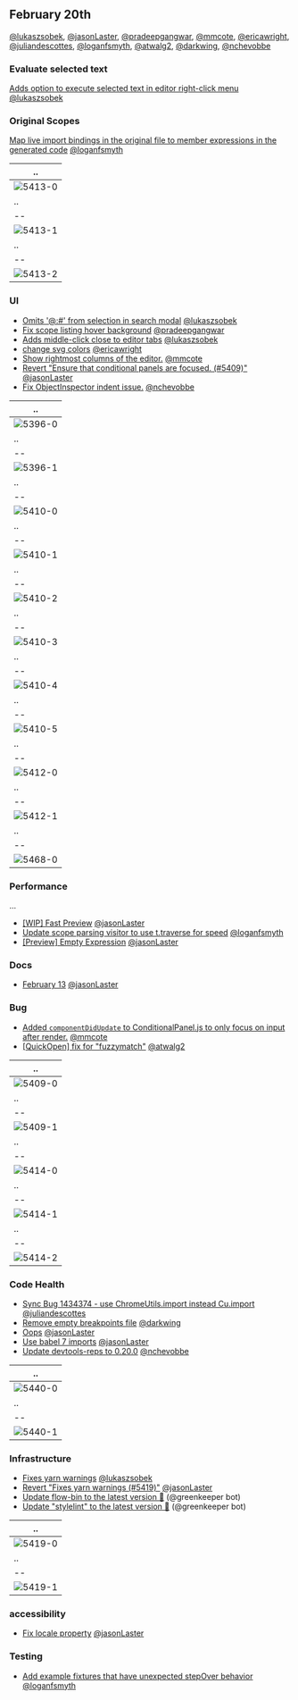 ## February 20th

[@lukaszsobek], [@jasonLaster], [@pradeepgangwar], [@mmcote], [@ericawright], [@juliandescottes], [@loganfsmyth], [@atwalg2], [@darkwing], [@nchevobbe]

### Evaluate selected text

[Adds option to execute selected text in editor right-click menu][4934] [@lukaszsobek]

### Original Scopes

[Map live import bindings in the original file to member expressions in the generated code][5413] [@loganfsmyth]

| ..        |
| --------- |
| ![5413-0] |
| ..        |
| --        |
| ![5413-1] |
| ..        |
| --        |
| ![5413-2] |

### UI

* [Omits '@:#' from selection in search modal][5307] [@lukaszsobek]
* [Fix scope listing hover background][5396] [@pradeepgangwar]
* [Adds middle-click close to editor tabs][5402] [@lukaszsobek]
* [change svg colors][5410] [@ericawright]
* [Show rightmost columns of the editor.][5412] [@mmcote]
* [Revert "Ensure that conditional panels are focused. (#5409)"][5449] [@jasonLaster]
* [Fix ObjectInspector indent issue.][5468] [@nchevobbe]

| ..        |
| --------- |
| ![5396-0] |
| ..        |
| --        |
| ![5396-1] |
| ..        |
| --        |
| ![5410-0] |
| ..        |
| --        |
| ![5410-1] |
| ..        |
| --        |
| ![5410-2] |
| ..        |
| --        |
| ![5410-3] |
| ..        |
| --        |
| ![5410-4] |
| ..        |
| --        |
| ![5410-5] |
| ..        |
| --        |
| ![5412-0] |
| ..        |
| --        |
| ![5412-1] |
| ..        |
| --        |
| ![5468-0] |

### Performance

...

* [[WIP] Fast Preview][5386] [@jasonLaster]
* [Update scope parsing visitor to use t.traverse for speed][5437] [@loganfsmyth]
* [[Preview] Empty Expression][5475] [@jasonLaster]

### Docs

* [February 13][5405] [@jasonLaster]

### Bug

* [Added `componentDidUpdate` to ConditionalPanel.js to only focus on input after render.][5409] [@mmcote]
* [[QuickOpen] fix for "fuzzymatch"][5414] [@atwalg2]

| ..        |
| --------- |
| ![5409-0] |
| ..        |
| --        |
| ![5409-1] |
| ..        |
| --        |
| ![5414-0] |
| ..        |
| --        |
| ![5414-1] |
| ..        |
| --        |
| ![5414-2] |

### Code Health

* [Sync Bug 1434374 - use ChromeUtils.import instead Cu.import][5411] [@juliandescottes]
* [Remove empty breakpoints file][5425] [@darkwing]
* [Oops][5439] [@jasonLaster]
* [Use babel 7 imports][5440] [@jasonLaster]
* [Update devtools-reps to 0.20.0][5469] [@nchevobbe]

| ..        |
| --------- |
| ![5440-0] |
| ..        |
| --        |
| ![5440-1] |

### Infrastructure

* [Fixes yarn warnings][5419] [@lukaszsobek]
* [Revert "Fixes yarn warnings (#5419)"][5453] [@jasonLaster]
* [Update flow-bin to the latest version 🚀][5454] (@greenkeeper bot)
* [Update "stylelint" to the latest version 🚀][5460] (@greenkeeper bot)

| ..        |
| --------- |
| ![5419-0] |
| ..        |
| --        |
| ![5419-1] |

### accessibility

* [Fix locale property][5450] [@jasonLaster]

### Testing

* [Add example fixtures that have unexpected stepOver behavior][5472] [@loganfsmyth]

[5396-0]: https://user-images.githubusercontent.com/21259802/36122035-fe9f23a4-106d-11e8-8aca-17e37e3b76dd.png
[5396-1]: https://user-images.githubusercontent.com/21259802/36122049-06af12f2-106e-11e8-9163-ccf256b7487e.png
[5409-0]: https://user-images.githubusercontent.com/14250545/36173564-b21be2ca-10c6-11e8-991e-0fc19dd142a6.gif
[5409-1]: https://user-images.githubusercontent.com/14250545/36173600-cf3739d6-10c6-11e8-8b21-b82a50cc2f54.gif
[5410-0]: https://user-images.githubusercontent.com/10803178/36171792-f2d54b2a-10d1-11e8-89f8-0ba9c5b166c0.png
[5410-1]: https://user-images.githubusercontent.com/10803178/36171793-f4bf32d4-10d1-11e8-8017-20e2d7c92584.png
[5410-2]: https://user-images.githubusercontent.com/10803178/36171898-40ac2e7c-10d2-11e8-900c-f5c3fa97a010.png
[5410-3]: https://user-images.githubusercontent.com/10803178/36171916-52862a62-10d2-11e8-872c-791c8366aa10.png
[5410-4]: https://user-images.githubusercontent.com/10803178/36172100-d541c902-10d2-11e8-9534-6406f930470e.png
[5410-5]: https://user-images.githubusercontent.com/10803178/36172259-4ec7289e-10d3-11e8-8499-e733e14d7f55.png
[5412-0]: https://user-images.githubusercontent.com/14250545/36182064-0039ac94-10e5-11e8-9e28-538a1d134a0d.gif
[5412-1]: https://user-images.githubusercontent.com/14250545/36182083-178370a6-10e5-11e8-8fd4-8318ae4e5ee6.gif
[5413-0]: https://user-images.githubusercontent.com/132260/36183677-3c2240d2-10e4-11e8-8b12-05c739553fcd.png
[5413-1]: https://user-images.githubusercontent.com/132260/36183733-8649cf2c-10e4-11e8-82e4-4d4f17df87f9.png
[5413-2]: https://user-images.githubusercontent.com/132260/36183779-c9950486-10e4-11e8-9b57-ff719cda730f.png
[5414-0]: https://user-images.githubusercontent.com/23143862/36185624-75da9fbe-10f7-11e8-8228-5b920b2c1d83.png
[5414-1]: https://user-images.githubusercontent.com/23143862/36185655-9b60f512-10f7-11e8-82b0-b1875e3aca15.png
[5414-2]: https://user-images.githubusercontent.com/23143862/36185700-ca7d7f0a-10f7-11e8-8587-6b61baf426e1.png
[5419-0]: https://user-images.githubusercontent.com/23530054/36196404-e88b5bb0-1170-11e8-8651-cfc744cec7f8.png
[5419-1]: https://user-images.githubusercontent.com/23530054/36196421-f7234368-1170-11e8-94aa-7a7794c38317.png
[5440-0]: https://user-images.githubusercontent.com/254562/36286808-56eace9c-127f-11e8-895e-d805fc214817.png
[5440-1]: https://user-images.githubusercontent.com/254562/36286809-56f4e800-127f-11e8-84dc-cace3a820594.png
[5468-0]: https://user-images.githubusercontent.com/578107/36387020-fce36de8-1597-11e8-916a-2999fbdb2c12.png
[4934]: https://github.com/devtools-html/debugger.html/pull/4934
[5307]: https://github.com/devtools-html/debugger.html/pull/5307
[5386]: https://github.com/devtools-html/debugger.html/pull/5386
[5396]: https://github.com/devtools-html/debugger.html/pull/5396
[5402]: https://github.com/devtools-html/debugger.html/pull/5402
[5405]: https://github.com/devtools-html/debugger.html/pull/5405
[5409]: https://github.com/devtools-html/debugger.html/pull/5409
[5410]: https://github.com/devtools-html/debugger.html/pull/5410
[5411]: https://github.com/devtools-html/debugger.html/pull/5411
[5412]: https://github.com/devtools-html/debugger.html/pull/5412
[5413]: https://github.com/devtools-html/debugger.html/pull/5413
[5414]: https://github.com/devtools-html/debugger.html/pull/5414
[5419]: https://github.com/devtools-html/debugger.html/pull/5419
[5425]: https://github.com/devtools-html/debugger.html/pull/5425
[5437]: https://github.com/devtools-html/debugger.html/pull/5437
[5439]: https://github.com/devtools-html/debugger.html/pull/5439
[5440]: https://github.com/devtools-html/debugger.html/pull/5440
[5449]: https://github.com/devtools-html/debugger.html/pull/5449
[5450]: https://github.com/devtools-html/debugger.html/pull/5450
[5453]: https://github.com/devtools-html/debugger.html/pull/5453
[5454]: https://github.com/devtools-html/debugger.html/pull/5454
[5460]: https://github.com/devtools-html/debugger.html/pull/5460
[5468]: https://github.com/devtools-html/debugger.html/pull/5468
[5469]: https://github.com/devtools-html/debugger.html/pull/5469
[5472]: https://github.com/devtools-html/debugger.html/pull/5472
[5475]: https://github.com/devtools-html/debugger.html/pull/5475
[@lukaszsobek]: https://github.com/lukaszsobek
[@jasonlaster]: https://github.com/jasonLaster
[@pradeepgangwar]: https://github.com/pradeepgangwar
[@mmcote]: https://github.com/mmcote
[@ericawright]: https://github.com/ericawright
[@juliandescottes]: https://github.com/juliandescottes
[@loganfsmyth]: https://github.com/loganfsmyth
[@atwalg2]: https://github.com/atwalg2
[@darkwing]: https://github.com/darkwing
[@nchevobbe]: https://github.com/nchevobbe
[@greenkeeper]: https://github.com/greenkeeperio/greenkeeper
